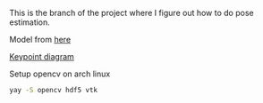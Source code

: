 This is the branch of the project where I figure out how to do pose estimation.

Model from [here](https://www.kaggle.com/models/google/movenet/tfLite/multipose-lightning-tflite-float16)

[Keypoint diagram](https://camo.githubusercontent.com/d8518d66def15292c1027030bc452f847410e6d72fd79961fdf6a4eda40ece01/68747470733a2f2f73746f726167652e676f6f676c65617069732e636f6d2f6d6f76656e65742f636f636f2d6b6579706f696e74732d3530302e706e67)

Setup opencv on arch linux
```bash
yay -S opencv hdf5 vtk
```
